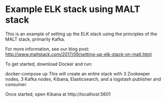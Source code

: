 Example ELK stack using MALT stack
==================================

This is an example of setting up the ELK stack using the principles of the MALT stack, primarily Kafka.

For more information, see our blog post: http://www.maltstack.com/2017/09/setting-up-elk-stack-on-malt.html

To get started, download Docker and run:

docker-compose up
This will create an entire stack with 3 Zookeeper nodes, 3 Kafka nodes, Kibana, Elasticsearch, and a logstash publisher and consumer.

Once started, open Kibana at http://localhost:5601
